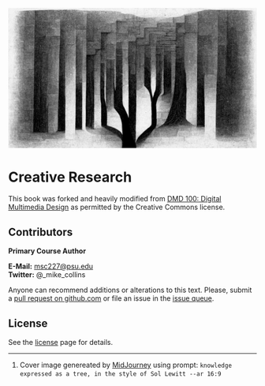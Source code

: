 ![Book cover art, abstract trees made of tall black and white geometric shapes](/assets/michael-collins_knowledge_expressed_as_a_tree_in_the_style_of_s_472bfee0-eb69-4241-ab61-77668d28b6ae.jpg)

# Creative Research

This book was forked and heavily modified from [DMD 100: Digital Multimedia Design](https://github.com/dmd-program/dmd-100-master) as permitted by the Creative Commons license.

## Contributors

**Primary Course Author**

**E-Mail:** msc227@psu.edu  
**Twitter:** @\_mike\_collins

Anyone can recommend additions or alterations to this text. Please, submit a [pull request on github.com](https://github.com/michael-collins/creative-research-book) or file an issue in the [issue queue](https://github.com/michael-collins/creative-research-book/issues).

## License

See the [license](/creative-research-book/LICENSE.md) page for details.

---

1. Cover image genereated by [MidJourney](https://www.midjourney.com/) using prompt: `knowledge expressed as a tree, in the style of Sol Lewitt --ar 16:9`
